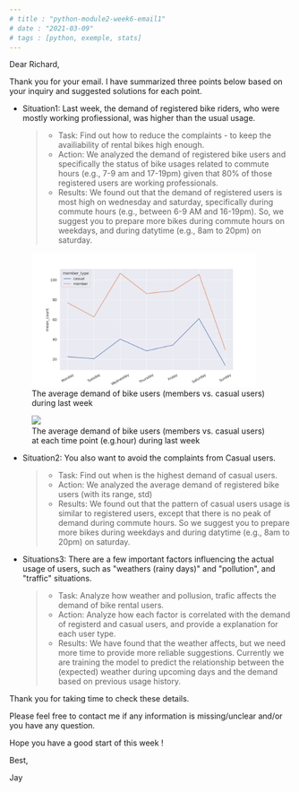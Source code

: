 ```yaml
---
# title : "python-module2-week6-email1"
# date : "2021-03-09"
# tags : [python, exemple, stats]
---
```



Dear Richard,

Thank you for your email.
I have summarized three points below based on your inquiry and suggested solutions for each point. 

- Situation1: Last week, the demand of registered bike riders, who were mostly working profiessional, was higher than the usual usage. 
  >- Task: Find out how to reduce the complaints - to keep the availiability of rental bikes high enough.
  >- Action: 
  >We analyzed the demand of registered bike users and specifically the status of bike usages related to commute hours (e.g., 7-9 am and 17-19pm) given that 80% of those registered users are working professionals. 
  >- Results: 
  >We found out that the demand of registered users is most high on wednesday and saturday, specifically during commute hours (e.g., between 6-9 AM and 16-19pm). 
  >So, we suggest you to prepare more bikes during commute hours on weekdays, and during datytime (e.g., 8am to 20pm) on saturday.
<figure>
<img src="output/hdf_mean_count_day-user.png" width="400">
  <figcaption>The average demand of bike users (members vs. casual users) during last week</figcaption>
</figure>

<figure>
<img src="output/hdf_mean_count_hour_day-user.png" width="800">
  <figcaption>The average demand of bike users (members vs. casual users) at each time point (e.g.hour) during last week</figcaption>
</figure>

- Situation2: You also want to avoid the complaints from Casual users. 
  >- Task: Find out when is the highest demand of casual users. 
  >- Action: We analyzed the average demand of registered bike users (with its range, std) 
  >- Results: We found out that the pattern of casual users usage is similar to registered users, except that there is no peak of demand during commute hours. So we suggest you to prepare more bikes during weekdays and during datytime (e.g., 8am to 20pm) on saturday.



- Situations3: There are a few important factors influencing the actual usage of users, such as "weathers (rainy days)" and "pollution", and "traffic" situations. 
  >- Task: Analyze how weather and pollusion, trafic affects the demand of bike rental users. 
  >- Action: Analyze how each factor is correlated with the demand of registerd and casual users, and provide a explanation for each user type.
  >- Results: We have found that the weather affects, but we need more time to provide more reliable suggestions. Currently we are training the model to predict the relationship between the (expected) weather during upcoming days and the demand based on previous usage history. 

Thank you for taking time to check these details. 

Please feel free to contact me if any information is missing/unclear and/or you have any question. 

Hope you have a good start of this week !

Best,

Jay